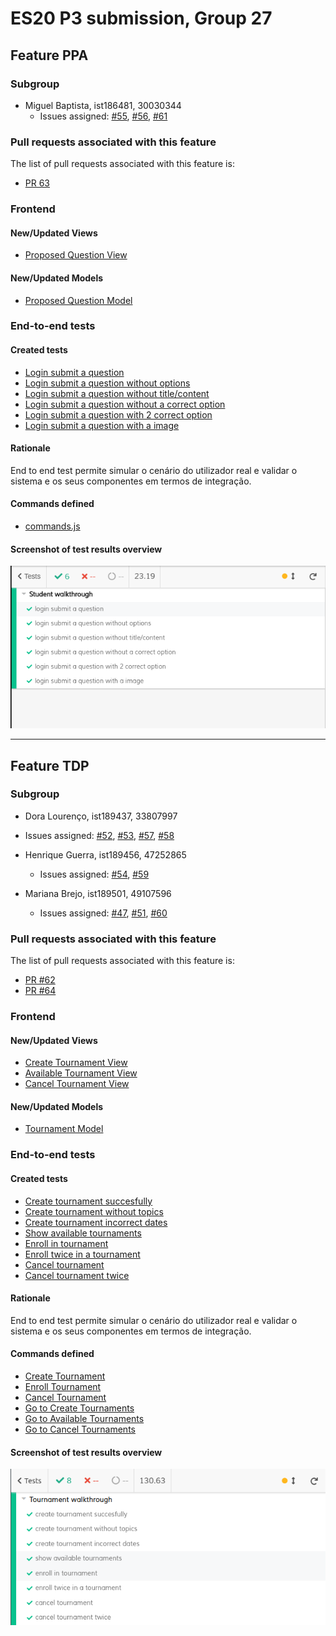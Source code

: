 # ES20 P3 submission, Group 27

## Feature PPA

### Subgroup

 - Miguel Baptista, ist186481, 30030344
   + Issues assigned: [#55](https://github.com/tecnico-softeng/es20al_27-project/issues/55), 
                      [#56](https://github.com/tecnico-softeng/es20al_27-project/issues/56),
                      [#61](https://github.com/tecnico-softeng/es20al_27-project/issues/56)
 
### Pull requests associated with this feature

The list of pull requests associated with this feature is:

- [PR 63](https://github.com/tecnico-softeng/es20al_27-project/pull/63)


### Frontend

#### New/Updated Views

 - [Proposed Question View](https://github.com/tecnico-softeng/es20al_27-project/blob/ppa/frontend/src/views/student/ProposedQuestionView.vue)


#### New/Updated Models

 - [Proposed Question Model](https://github.com/tecnico-softeng/es20al_27-project/blob/ppa/frontend/src/models/management/ProposedQuestion.ts)

### End-to-end tests

#### Created tests

 - [Login submit a question](https://github.com/tecnico-softeng/es20al_27-project/blob/ppa/frontend/tests/e2e/integration/student/submitQuestion.js#L12)
 - [Login submit a question without options](https://github.com/tecnico-softeng/es20al_27-project/blob/ppa/frontend/tests/e2e/integration/student/submitQuestion.js#L23)
 - [Login submit a question without title/content](https://github.com/tecnico-softeng/es20al_27-project/blob/ppa/frontend/tests/e2e/integration/student/submitQuestion.js#L30)
 - [Login submit a question without a correct option](https://github.com/tecnico-softeng/es20al_27-project/blob/ppa/frontend/tests/e2e/integration/student/submitQuestion.js#40)
 - [Login submit a question with 2 correct option](https://github.com/tecnico-softeng/es20al_27-project/blob/ppa/frontend/tests/e2e/integration/student/submitQuestion.js#51)
 - [Login submit a question with a image](https://github.com/tecnico-softeng/es20al_27-project/blob/ppa/frontend/tests/e2e/integration/student/submitQuestion.js#64)

#### Rationale
End to end test permite simular o cenário do utilizador real e validar o sistema e os seus componentes em termos de integração.

#### Commands defined

 - [commands.js](https://github.com/tecnico-softeng/es20al_27-project/blob/tdp/frontend/tests/e2e/support/commands.js)

#### Screenshot of test results overview

![Test results](p3-images/cypress_results_ppa.png)

---

## Feature TDP

### Subgroup

  - Dora Lourenço, ist189437, 33807997
   + Issues assigned: [#52](https://github.com/tecnico-softeng/es20al_27-project/issues/52),
                      [#53](https://github.com/tecnico-softeng/es20al_27-project/issues/53),
                      [#57](https://github.com/tecnico-softeng/es20al_27-project/issues/57),
                      [#58](https://github.com/tecnico-softeng/es20al_27-project/issues/58)

 - Henrique Guerra, ist189456, 47252865
   + Issues assigned: [#54](https://github.com/tecnico-softeng/es20al_27-project/issues/54),
                      [#59](https://github.com/tecnico-softeng/es20al_27-project/issues/59)

 - Mariana Brejo, ist189501, 49107596
   + Issues assigned: [#47](https://github.com/tecnico-softeng/es20al_27-project/issues/47),
                      [#51](https://github.com/tecnico-softeng/es20al_27-project/issues/51),
                      [#60](https://github.com/tecnico-softeng/es20al_27-project/issues/60)
 
### Pull requests associated with this feature

The list of pull requests associated with this feature is:

 - [PR #62](https://github.com/tecnico-softeng/es20al_27-project/pull/62)
 - [PR #64](https://github.com/tecnico-softeng/es20al_27-project/pull/64)

### Frontend

#### New/Updated Views

 - [Create Tournament View](https://github.com/tecnico-softeng/es20al_27-project/blob/tdp/frontend/src/views/student/CreateTournamentsView.vue)
 - [Available Tournament View](https://github.com/tecnico-softeng/es20al_27-project/blob/tdp/frontend/src/views/student/AvailableTournamentsView.vue)
 - [Cancel Tournament View](https://github.com/tecnico-softeng/es20al_27-project/blob/tdp/frontend/src/views/student/CancelTournamentsView.vue)


#### New/Updated Models

 - [Tournament Model](https://github.com/tecnico-softeng/es20al_27-project/blob/tdp/frontend/src/models/management/Tournament.ts)

### End-to-end tests

#### Created tests

 - [Create tournament succesfully](https://github.com/tecnico-softeng/es20al_27-project/blob/tdp/frontend/tests/e2e/specs/tournaments/manageTournaments.js#L11)
 - [Create tournament without topics](https://github.com/tecnico-softeng/es20al_27-project/blob/tdp/frontend/tests/e2e/specs/tournaments/manageTournaments.js#L16)
 - [Create tournament incorrect dates](https://github.com/tecnico-softeng/es20al_27-project/blob/tdp/frontend/tests/e2e/specs/tournaments/manageTournaments.js#L41)
 - [Show available tournaments](https://github.com/tecnico-softeng/es20al_27-project/blob/tdp/frontend/tests/e2e/specs/tournaments/manageTournaments.js#L63)
 - [Enroll in tournament](https://github.com/tecnico-softeng/es20al_27-project/blob/tdp/frontend/tests/e2e/specs/tournaments/manageTournaments.js#L67)
 - [Enroll twice in a tournament](https://github.com/tecnico-softeng/es20al_27-project/blob/tdp/frontend/tests/e2e/specs/tournaments/manageTournaments.js#L74)
 - [Cancel tournament](https://github.com/tecnico-softeng/es20al_27-project/blob/tdp/frontend/tests/e2e/specs/tournaments/manageTournaments.js#L83)
 - [Cancel tournament twice](https://github.com/tecnico-softeng/es20al_27-project/blob/tdp/frontend/tests/e2e/specs/tournaments/manageTournaments.js#L90)

#### Rationale
End to end test permite simular o cenário do utilizador real e validar o sistema e os seus componentes em termos de integração.

#### Commands defined

 - [Create Tournament](https://github.com/tecnico-softeng/es20al_27-project/blob/tdp/frontend/tests/e2e/support/commands.js#L97)
 - [Enroll Tournament](https://github.com/tecnico-softeng/es20al_27-project/blob/tdp/frontend/tests/e2e/support/commands.js#L62)
 - [Cancel Tournament](https://github.com/tecnico-softeng/es20al_27-project/blob/tdp/frontend/tests/e2e/support/commands.js#L120)
 - [Go to Create Tournaments](https://github.com/tecnico-softeng/es20al_27-project/blob/tdp/frontend/tests/e2e/support/commands.js#L44)
 - [Go to Available Tournaments](https://github.com/tecnico-softeng/es20al_27-project/blob/tdp/frontend/tests/e2e/support/commands.js#L39)
 - [Go to Cancel Tournaments](https://github.com/tecnico-softeng/es20al_27-project/blob/tdp/frontend/tests/e2e/support/commands.js#L49)

#### Screenshot of test results overview

![Test results](p3-images/cypress_results_tdp.png)